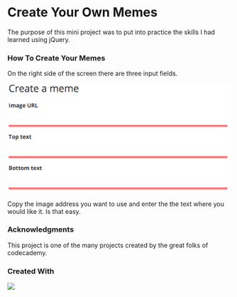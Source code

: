 # Create Your Own Memes

The purpose of this mini project was to put into practice the skills I had learned using jQuery.

### How To Create Your Memes

On the right side of the screen there are three input fields.</br>

<img src="images/createMeme.jpg"/></br>

Copy the image address you want to use and enter the the text where you would like it.  Is that easy.

### Acknowledgments

This project is one of the many projects created by the great folks of codecademy.

### Created With

<img src="http://i.imgur.com/w7Pepsj.gif"/>
